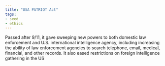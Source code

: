 ```yaml
---
title: "USA PATRIOT Act"
tags:
- seed
- ethics
---
```


Passed after 9/11, it gave sweeping new powers to both domestic law enforcement and U.S. international intelligence agency, including increasing the ability of law enforcement agencies to search telephone, email, medical, financial, and other records. It also eased restrictions on foreign intelligence gathering in the US